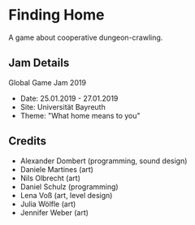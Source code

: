 # Finding Home
A game about cooperative dungeon-crawling.

## Jam Details
Global Game Jam 2019
- Date: 25.01.2019 - 27.01.2019 
- Site: Universität Bayreuth 
- Theme: "What home means to you" 

## Credits
- Alexander Dombert (programming, sound design)
- Daniele Martines (art)
- Nils Olbrecht (art)
- Daniel Schulz (programming)
- Lena Voß (art, level design)
- Julia Wölfle (art)
- Jennifer Weber (art)
